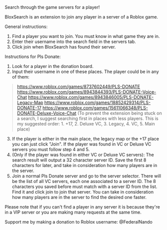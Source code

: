 Search through the game servers for a player!


BloxSearch is an extension to join any player in a server of a Roblox game.

General instructions:
1. Find a player you want to join. You must know in what game they are in.
2. Enter their username into the search field in the servers tab.
3. Click join when BloxSearch has found their server.

Instructions for Pls Donate:
1. Look for a player in the donation board.
2. Input their username in one of these places. The player could be in any of them:

> https://www.roblox.com/games/8737602449/PLS-DONATE
> https://www.roblox.com/games/8943844393/PLS-DONATE-Voice-Chat
> https://www.roblox.com/games/8943846005/PLS-DONATE-Legacy-Map
> https://www.roblox.com/games/18852429314/PLS-DONATE-17
> https://www.roblox.com/games/15611066348/PLS-DONATE-Deluxe-Voice-Chat
(To prevent the extension being stuck on a search, I suggest searching first in places with less players. This is my suggested order: 1. +17, 2. Deluxe VC, 3. Legacy, 4. VC, 5. Main place)

3. If the player is either in the main place, the legacy map or the +17 place you can just click "Join". If the player was found in VC or Deluxe VC servers you must follow step 4 and 5.
4. (Only if the player was found in either VC or Deluxe VC servers): The search result will output a 32 character server ID. Save the first 8 characters for later, and take in consideration how many players are in the server.
5. Join a normal Pls Donate server and go to the server selector. There will be the list of all VC servers, each one associated to a server ID. The 8 characters you saved before must match with a server ID from the list. Find it and click join to join that server. You can take in consideration how many players are in the server to find the desired one faster.

Please note that if you can't find a player in any server it is because they're in a VIP server or you are making many requests at the same time.

Support me by making a donation to Roblox username: @FederalNando
